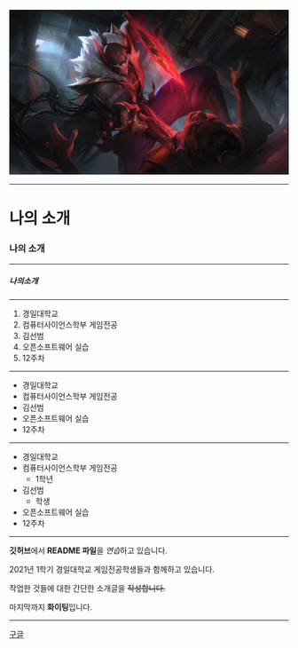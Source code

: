 ![사진](./Images/Pyke_9.jpg)
***

# 나의 소개
### 나의 소개
***
##### 나의소개
*****
1. 경일대학교
2. 컴퓨터사이언스학부 게임전공
3. 김선범
4. 오픈소프트웨어 실습
5. 12주차
- - -
- 경일대학교
- 컴퓨터사이언스학부 게임전공
- 김선범
- 오픈소프트웨어 실습
- 12주차
- - -
+ 경일대학교
+ 컴퓨터사이언스학부 게임전공
  * 1학년
+ 김선범
  * 학생
+ 오픈소프트웨어 실습
+ 12주차
***

**깃허브**에서 **README 파일**을 *연습*하고 있습니다.

2021년 1학기 경일대학교 게임전공학생들과 함께하고 있습니다.

작업한 것들에 대한 간단한 소개글을 ~~작성합니다.~~

마지막까지 **화이팅**입니다.
***
[구글](https://www.google.co.kr/, "구글사이트를 연결합니다.")
